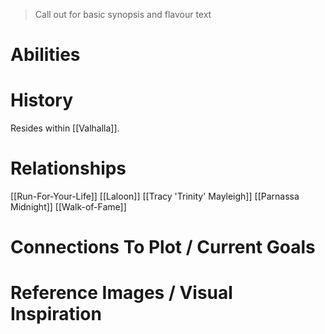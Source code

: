 > Call out for basic synopsis and flavour text

# Abilities

# History
Resides within [[Valhalla]].
# Relationships
[[Run-For-Your-Life]]
[[Laloon]]
[[Tracy 'Trinity' Mayleigh]]
[[Parnassa Midnight]]
[[Walk-of-Fame]]
# Connections To Plot / Current Goals

# Reference Images / Visual Inspiration